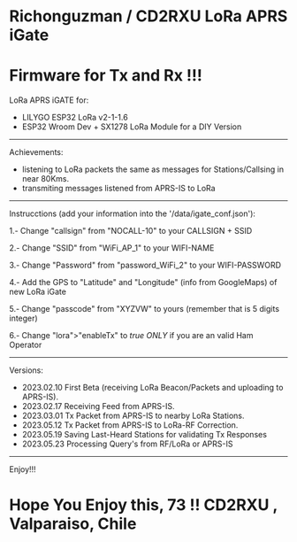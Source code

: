 # Richonguzman / CD2RXU LoRa APRS iGate
# Firmware for Tx and Rx !!!

LoRa APRS iGATE for:
- LILYGO ESP32 LoRa v2-1-1.6
- ESP32 Wroom Dev +  SX1278 LoRa Module for a DIY Version

__________________________________________

Achievements:
- listening to LoRa packets the same as messages for Stations/Callsing in near 80Kms.
- transmiting messages listened from APRS-IS to LoRa

__________________________________________

Instrucctions (add your information into the '/data/igate_conf.json'):

1.- Change "callsign" from "NOCALL-10" to your CALLSIGN + SSID

2.- Change "SSID" from "WiFi_AP_1"  to your WIFI-NAME

3.- Change "Password" from "password_WiFi_2" to your WIFI-PASSWORD

4.- Add the GPS to "Latitude" and "Longitude"  (info from GoogleMaps) of new LoRa iGate

5.- Change "passcode" from "XYZVW" to yours (remember that is 5 digits integer)

6.- Change "lora">"enableTx" to _true_ *ONLY* if you are an valid Ham Operator

__________________________________________
Versions:
- 2023.02.10 First Beta (receiving LoRa Beacon/Packets and uploading to APRS-IS).
- 2023.02.17 Receiving Feed from APRS-IS.
- 2023.03.01 Tx Packet from APRS-IS to nearby LoRa Stations.
- 2023.05.12 Tx Packet from APRS-IS to LoRa-RF Correction.
- 2023.05.19 Saving Last-Heard Stations for validating Tx Responses
- 2023.05.23 Processing Query's from RF/LoRa or APRS-IS
__________________________________________


Enjoy!!!

# Hope You Enjoy this, 73 !!  CD2RXU , Valparaiso, Chile

